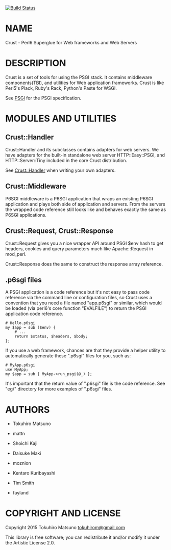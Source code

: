 [![Build Status](https://travis-ci.org/tokuhirom/p6-Crust.svg?branch=master)](https://travis-ci.org/tokuhirom/p6-Crust)

NAME
====

Crust - Perl6 Superglue for Web frameworks and Web Servers

DESCRIPTION
===========

Crust is a set of tools for using the PSGI stack. It contains middleware components(TBI), and utilities for Web application frameworks. Crust is like Perl5's Plack, Ruby's Rack, Python's Paste for WSGI.

See [PSGI](PSGI) for the PSGI specification.

MODULES AND UTILITIES
=====================

Crust::Handler
--------------

Crust::Handler and its subclasses contains adapters for web servers. We have adapters for the built-in standalone web server HTTP::Easy::PSGI, and HTTP::Server::Tiny included in the core Crust distribution.

See [Crust::Handler](Crust::Handler) when writing your own adapters.

Crust::Middleware
-----------------

P6SGI middleware is a P6SGI application that wraps an existing P6SGI application and plays both side of application and servers. From the servers the wrapped code reference still looks like and behaves exactly the same as P6SGI applications.

Crust::Request, Crust::Response
-------------------------------

Crust::Request gives you a nice wrapper API around PSGI $env hash to get headers, cookies and query parameters much like Apache::Request in mod_perl.

Crust::Response does the same to construct the response array reference.

.p6sgi files
------------

A PSGI application is a code reference but it's not easy to pass code reference via the command line or configuration files, so Crust uses a convention that you need a file named "app.p6sgi" or similar, which would be loaded (via perl6's core function "EVALFILE") to return the PSGI application code reference.

    # Hello.p6sgi
    my $app = sub ($env) {
        # ...
        return $status, $headers, $body;
    };

If you use a web framework, chances are that they provide a helper utility to automatically generate these ".p6sgi" files for you, such as:

    # MyApp.p6sgi
    use MyApp;
    my $app = sub { MyApp->run_psgi(@_) };

It's important that the return value of ".p6sgi" file is the code reference. See "eg/" directory for more examples of ".p6sgi" files.

AUTHORS
=======

  * Tokuhiro Matsuno

  * mattn

  * Shoichi Kaji

  * Daisuke Maki

  * moznion

  * Kentaro Kuribayashi

  * Tim Smith

  * fayland

COPYRIGHT AND LICENSE
=====================

Copyright 2015 Tokuhiro Matsuno <tokuhirom@gmail.com>

This library is free software; you can redistribute it and/or modify it under the Artistic License 2.0.
